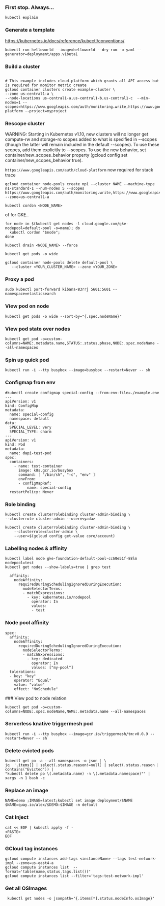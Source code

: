 
### First stop. Always...

`kubectl explain`

### Generate a template

https://kubernetes.io/docs/reference/kubectl/conventions/

`kubectl run helloworld --image=helloworld --dry-run -o yaml --generator=deployment/apps.v1beta1`


### Build a cluster
```

# This example includes cloud-platform which grants all API access but is required for monitor metric create
gcloud container clusters create example-cluster \
--zone us-central1-a \
--node-locations us-central1-a,us-central1-b,us-central1-c  --min-nodes=1 --scopes=https://www.googleapis.com/auth/monitoring.write,https://www.googleapis.com/auth/logging.write,https://www.googleapis.com/auth/trace.append,https://www.googleapis.com/auth/devstorage.full_control,https://www.googleapis.com/auth/compute,https://www.googleapis.com/auth/cloud-platform --project=myproject
```
### Rescope cluster

WARNING: Starting in Kubernetes v1.10, new clusters will no longer get compute-rw and storage-ro scopes added to what is specified in --scopes (though the latter will remain included in the default --scopes). To use these scopes, add them explicitly to --scopes. To use the new behavior, set container/new_scopes_behavior property (gcloud config set container/new_scopes_behavior true).

`https://www.googleapis.com/auth/cloud-platform` now required for stack trace

```
gcloud container node-pools create np1 --cluster NAME --machine-type n1-standard-1 --num-nodes 5 --scopes https://www.googleapis.com/auth/monitoring.write,https://www.googleapis.com/auth/logging.write,https://www.googleapis.com/auth/trace.append,https://www.googleapis.com/auth/devstorage.read_only,https://www.googleapis.com/auth/compute,https://www.googleapis.com/auth/service.management,https://www.googleapis.com/auth/servicecontrol  --zone=us-central1-a
```

```
kubectl cordon <NODE_NAME>
```
of for GKE..
```
for node in $(kubectl get nodes -l cloud.google.com/gke-nodepool=default-pool -o=name); do
  kubectl cordon "$node";
done
```

```
kubectl drain <NODE_NAME> --force
```

```
kubectl get pods -o wide
```

```
gcloud container node-pools delete default-pool \
   --cluster <YOUR_CLUSTER_NAME> --zone <YOUR_ZONE>
```

### Proxy a pod

```
sudo kubectl port-forward kibana-83rrj 5601:5601 --namespace=elasticsearch
```

### View pod on node

```
kubectl get pods -o wide --sort-by="{.spec.nodeName}"
```

### View pod state over nodes

```
kubectl get pod -o=custom-columns=NAME:.metadata.name,STATUS:.status.phase,NODE:.spec.nodeName --all-namespaces
```

### Spin up quick pod

```
kubectl run -i --tty busybox --image=busybox --restart=Never -- sh 
```

### Configmap from env

```
#kubectl create configmap special-config --from-env-file=./example.env
---
apiVersion: v1
kind: ConfigMap
metadata:
  name: special-config
  namespace: default
data:
  SPECIAL_LEVEL: very
  SPECIAL_TYPE: charm
---
apiVersion: v1
kind: Pod
metadata:
  name: dapi-test-pod
spec:
  containers:
    - name: test-container
      image: k8s.gcr.io/busybox
      command: [ "/bin/sh", "-c", "env" ]
      envFrom:
      - configMapRef:
          name: special-config
  restartPolicy: Never

```

### Role binding

```
kubectl create clusterrolebinding cluster-admin-binding \
--clusterrole cluster-admin --user=<yada>
```

```
kubectl create clusterrolebinding cluster-admin-binding \
    --clusterrole=cluster-admin \
    --user=$(gcloud config get-value core/account)
```

### Labelling nodes & affinity
```
kubectl label node gke-foundation-default-pool-cc60e51f-88lm nodepool=test
kubectl get nodes --show-labels=true | grep test
```

```
  affinity:
    nodeAffinity:
      requiredDuringSchedulingIgnoredDuringExecution:
        nodeSelectorTerms:
        - matchExpressions:
          - key: kubernetes.io/nodepool
            operator: In
            values:
            - test
```
### Node pool affinity
```
spec:
  affinity:
    nodeAffinity:
      requiredDuringSchedulingIgnoredDuringExecution:
        nodeSelectorTerms:
        - matchExpressions:
          - key: dedicated
            operator: In
            values: ["my-pool"]
  tolerations: 
  - key: "key"
    operator: "Equal"
    value: "value"
    effect: "NoSchedule"
 ```

### View pod to node relation

```
kubectl get pod -o=custom-columns=NODE:.spec.nodeName,NAME:.metadata.name --all-namespaces
```

### Serverless knative triggermesh pod

`kubectl run -i --tty busybox --image=gcr.io/triggermesh/tm:v0.0.9 --restart=Never -- sh `

### Delete evicted pods

```
kubectl get po -a --all-namespaces -o json | \
jq  '.items[] | select(.status.reason!=null) | select(.status.reason | contains("Evicted")) | 
"kubectl delete po \(.metadata.name) -n \(.metadata.namespace)"' | xargs -n 1 bash -c
```

### Replace an image
```
NAME=demo ;IMAGE=latest;kubectl set image deployment/$NAME $NAME=quay.io/alex/$DEMO:$IMAGE -n default
```

### Cat inject
```
cat << EOF | kubectl apply -f -
<PASTE>
EOF
```

### GCloud tag instances

```
gcloud compute instances add-tags <instanceName> --tags test-network-impl --zone=us-east4-a
gcloud compute instances list  --format='table(name,status,tags.list())'
gcloud compute instances list --filter='tags:test-network-impl'
```

### Get all OSImages

```
 kubectl get nodes -o jsonpath='{.items[*].status.nodeInfo.osImage}'
 ```
